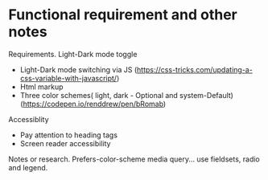 # Functional requirement and other notes

Requirements.
Light-Dark mode toggle
- Light-Dark mode switching via JS (https://css-tricks.com/updating-a-css-variable-with-javascript/)
- Html markup 
- Three color schemes( light, dark - Optional and system-Default)(https://codepen.io/renddrew/pen/bRomab)

Accessiblity
- Pay attention to heading tags
- Screen reader accessibility


Notes or research.
Prefers-color-scheme media query...
use fieldsets, radio and legend.